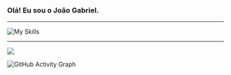 ### Olá! Eu sou o João Gabriel. 


***
  
![My Skills](https://skillicons.dev/icons?i=js,html,css,git,python,php,mysql,sql,scrum)

***

<div> 
  <a href="https://www.linkedin.com/in/jo%C3%A3o-gabriel-de-oliveira-da-silva-7897aa144/" target="_blank"><img src="https://img.shields.io/badge/-LinkedIn-%230077B5?style=for-the-badge&logo=linkedin&logoColor=white" target="_blank"></a> 
  
</div>


![GitHub Activity Graph](https://activity-graph.herokuapp.com/graph?username=joaogabrielbrasil&bg_color=000000&color=edffff&line=00ffff&point=ffffff&area=true&hide_border=true&radius=11)


